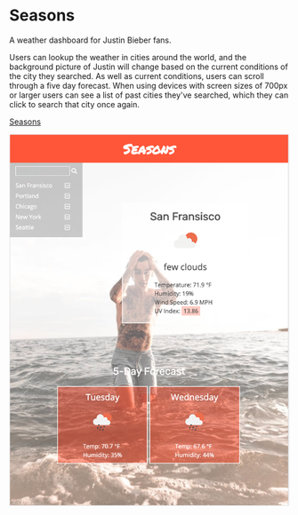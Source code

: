 # Seasons

A weather dashboard for Justin Bieber fans.  

Users can lookup the weather in cities around the world, and the background picture of Justin will change based on the current conditions of the city they searched.  As well as current conditions, users can scroll through a five day forecast.  When using devices with screen sizes of 700px or larger users can see a list of past cities they've searched, which they can click to search that city once again.

<a href='https://grimmgr.github.io/Seasons/'>Seasons</a>

![](assets/screenshots/seasons_screenshot.png)
